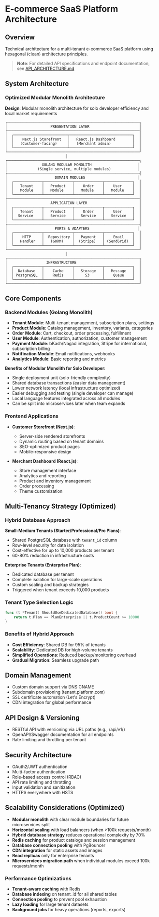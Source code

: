 # E-commerce SaaS Platform Architecture

## Overview
Technical architecture for a multi-tenant e-commerce SaaS platform using hexagonal (clean) architecture principles.

> **Note**: For detailed API specifications and endpoint documentation, see [API_ARCHITECTURE.md](./API_ARCHITECTURE.md)

## System Architecture

### Optimized Modular Monolith Architecture
**Design**: Modular monolith architecture for solo developer efficiency and local market requirements

```
┌─────────────────────────────────────────────────────────────┐
│                    PRESENTATION LAYER                       │
├─────────────────────────────────────────────────────────────┤
│  ┌─────────────────────────┬─────────────────────────────┐  │
│  │    Next.js Storefront   │   React.js Dashboard        │  │
│  │   (Customer-facing)     │   (Merchant admin)          │  │
│  └─────────────────────────┴─────────────────────────────┘  │
└─────────────────────────────────────────────────────────────┘
                            │
┌─────────────────────────────────────────────────────────────┐
│                GOLANG MODULAR MONOLITH                     │
│              (Single service, multiple modules)            │
├─────────────────────────────────────────────────────────────┤
│                      DOMAIN MODULES                        │
│  ┌─────────────┬─────────────┬─────────────┬─────────────┐  │
│  │   Tenant    │   Product   │    Order    │    User     │  │
│  │   Module    │   Module    │   Module    │   Module    │  │
│  └─────────────┴─────────────┴─────────────┴─────────────┘  │
├─────────────────────────────────────────────────────────────┤
│                    APPLICATION LAYER                        │
│  ┌─────────────┬─────────────┬─────────────┬─────────────┐  │
│  │   Tenant    │   Product   │    Order    │    User     │  │
│  │  Service    │   Service   │   Service   │   Service   │  │
│  └─────────────┴─────────────┴─────────────┴─────────────┘  │
├─────────────────────────────────────────────────────────────┤
│                      PORTS & ADAPTERS                      │
│  ┌─────────────┬─────────────┬─────────────┬─────────────┐  │
│  │    HTTP     │  Repository │   Payment   │    Email    │  │
│  │   Handler   │   (GORM)    │  (Stripe)   │ (SendGrid)  │  │
│  └─────────────┴─────────────┴─────────────┴─────────────┘  │
└─────────────────────────────────────────────────────────────┘
                            │
┌─────────────────────────────────────────────────────────────┐
│                  INFRASTRUCTURE                             │
│  ┌─────────────┬─────────────┬─────────────┬─────────────┐  │
│  │  Database   │    Cache    │   Storage   │   Message   │  │
│  │ PostgreSQL  │    Redis    │     S3      │    Queue    │  │
│  └─────────────┴─────────────┴─────────────┴─────────────┘  │
└─────────────────────────────────────────────────────────────┘
```

## Core Components

### Backend Modules (Golang Monolith)
- **Tenant Module**: Multi-tenant management, subscription plans, settings
- **Product Module**: Catalog management, inventory, variants, categories
- **Order Module**: Cart, checkout, order processing, fulfillment
- **User Module**: Authentication, authorization, customer management
- **Payment Module**: bKash/Nagad integration, Stripe for international, subscription billing
- **Notification Module**: Email notifications, webhooks
- **Analytics Module**: Basic reporting and metrics

**Benefits of Modular Monolith for Solo Developer**:
- Single deployment unit (solo-friendly complexity)
- Shared database transactions (easier data management)
- Lower network latency (local infrastructure optimized)
- Easier debugging and testing (single developer can manage)
- Local language features integrated across all modules
- Can be split into microservices later when team expands

### Frontend Applications
- **Customer Storefront (Next.js)**: 
  - Server-side rendered storefronts
  - Dynamic routing based on tenant domains
  - SEO-optimized product pages
  - Mobile-responsive design

- **Merchant Dashboard (React.js)**:
  - Store management interface
  - Analytics and reporting
  - Product and inventory management
  - Order processing
  - Theme customization

## Multi-Tenancy Strategy (Optimized)

### Hybrid Database Approach
**Small-Medium Tenants (Starter/Professional/Pro Plans)**:
- Shared PostgreSQL database with `tenant_id` column
- Row-level security for data isolation
- Cost-effective for up to 10,000 products per tenant
- 60-80% reduction in infrastructure costs

**Enterprise Tenants (Enterprise Plan)**:
- Dedicated database per tenant
- Complete isolation for large-scale operations
- Custom scaling and backup strategies
- Triggered when tenant exceeds 10,000 products

### Tenant Type Selection Logic
```go
func (t *Tenant) ShouldUseDedicatedDatabase() bool {
    return t.Plan == PlanEnterprise || t.ProductCount >= 10000
}
```

### Benefits of Hybrid Approach
- **Cost Efficiency**: Shared DB for 95% of tenants
- **Scalability**: Dedicated DB for high-volume tenants
- **Simplified Operations**: Reduced backup/monitoring overhead
- **Gradual Migration**: Seamless upgrade path

## Domain Management
- Custom domain support via DNS CNAME
- Subdomain provisioning (tenant.platform.com)
- SSL certificate automation (Let's Encrypt)
- CDN integration for global performance

## API Design & Versioning
- RESTful API with versioning via URL paths (e.g., /api/v1/)
- OpenAPI/Swagger documentation for all endpoints
- Rate limiting and throttling per tenant

## Security Architecture
- OAuth2/JWT authentication
- Multi-factor authentication
- Role-based access control (RBAC)
- API rate limiting and throttling
- Input validation and sanitization
- HTTPS everywhere with HSTS

## Scalability Considerations (Optimized)
- **Modular monolith** with clear module boundaries for future microservices split
- **Horizontal scaling** with load balancers (when >100k requests/month)
- **Hybrid database strategy** reduces operational complexity by 70%
- **Redis caching** for product catalogs and session management
- **Database connection pooling** with PgBouncer
- **CDN integration** for static assets and images
- **Read replicas** only for enterprise tenants
- **Microservices migration path** when individual modules exceed 100k requests/month

### Performance Optimizations
- **Tenant-aware caching** with Redis
- **Database indexing** on tenant_id for all shared tables
- **Connection pooling** to prevent pool exhaustion
- **Lazy loading** for large tenant datasets
- **Background jobs** for heavy operations (reports, exports)